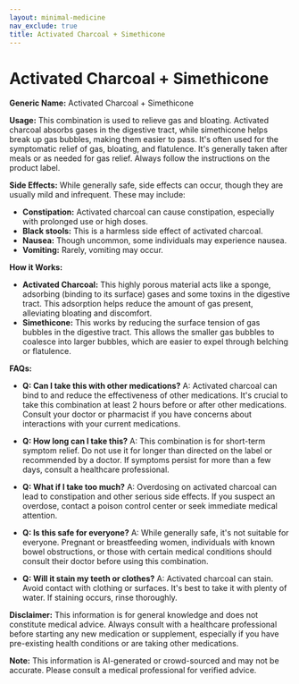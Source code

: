 ```yaml
---
layout: minimal-medicine
nav_exclude: true
title: Activated Charcoal + Simethicone
---
```


# Activated Charcoal + Simethicone

**Generic Name:** Activated Charcoal + Simethicone

**Usage:**  This combination is used to relieve gas and bloating. Activated charcoal absorbs gases in the digestive tract, while simethicone helps break up gas bubbles, making them easier to pass.  It's often used for the symptomatic relief of gas, bloating, and flatulence.  It's generally taken after meals or as needed for gas relief.  Always follow the instructions on the product label.

**Side Effects:**  While generally safe, side effects can occur, though they are usually mild and infrequent.  These may include:

* **Constipation:** Activated charcoal can cause constipation, especially with prolonged use or high doses.
* **Black stools:** This is a harmless side effect of activated charcoal.
* **Nausea:** Though uncommon, some individuals may experience nausea.
* **Vomiting:**  Rarely, vomiting may occur.


**How it Works:**

* **Activated Charcoal:** This highly porous material acts like a sponge, adsorbing (binding to its surface) gases and some toxins in the digestive tract. This adsorption helps reduce the amount of gas present, alleviating bloating and discomfort.
* **Simethicone:** This works by reducing the surface tension of gas bubbles in the digestive tract. This allows the smaller gas bubbles to coalesce into larger bubbles, which are easier to expel through belching or flatulence.


**FAQs:**

* **Q: Can I take this with other medications?** A:  Activated charcoal can bind to and reduce the effectiveness of other medications.  It's crucial to take this combination at least 2 hours before or after other medications.  Consult your doctor or pharmacist if you have concerns about interactions with your current medications.

* **Q: How long can I take this?** A:  This combination is for short-term symptom relief. Do not use it for longer than directed on the label or recommended by a doctor. If symptoms persist for more than a few days, consult a healthcare professional.

* **Q: What if I take too much?** A:  Overdosing on activated charcoal can lead to constipation and other serious side effects.  If you suspect an overdose, contact a poison control center or seek immediate medical attention.

* **Q: Is this safe for everyone?** A: While generally safe, it's not suitable for everyone.  Pregnant or breastfeeding women, individuals with known bowel obstructions, or those with certain medical conditions should consult their doctor before using this combination.

* **Q: Will it stain my teeth or clothes?** A: Activated charcoal can stain.  Avoid contact with clothing or surfaces.  It's best to take it with plenty of water.  If staining occurs, rinse thoroughly.


**Disclaimer:** This information is for general knowledge and does not constitute medical advice.  Always consult with a healthcare professional before starting any new medication or supplement, especially if you have pre-existing health conditions or are taking other medications.


**Note:** This information is AI-generated or crowd-sourced and may not be accurate. Please consult a medical professional for verified advice.